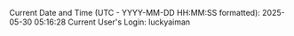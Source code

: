 Current Date and Time (UTC - YYYY-MM-DD HH:MM:SS formatted): 2025-05-30 05:16:28
Current User's Login: luckyaiman
